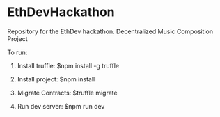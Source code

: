 # EthDevHackathon
Repository for the EthDev hackathon. Decentralized Music Composition Project


To run:

 1. Install truffle: $npm install -g truffle
 
 2. Install project: $npm install
 
 3. Migrate Contracts: $truffle migrate
 
 4. Run dev server: $npm run dev

